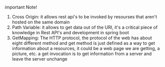 important Note! 

1. Cross Origin: it allows rest api's to be invoked by resourses that aren't hosted on the same domain
2. Path Variable: it allows to get data out of the URI, it's a critical piece of knowledge in Rest API's and development in spring boot
3. GetMapping: The HTTP protocol, the protocol of the web has about eight different method
and get method is just defined as a way to get information about a resources, it could be a web page we are getting, a picture, etc.
a get invocation is to get information from a server and leave the server unchange 
